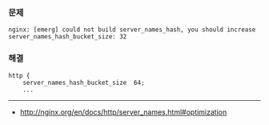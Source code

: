 ### 문제
```
nginx: [emerg] could not build server_names_hash, you should increase server_names_hash_bucket_size: 32
```

### 해결
```
http {
    server_names_hash_bucket_size  64;
    ...
```


---
- http://nginx.org/en/docs/http/server_names.html#optimization
